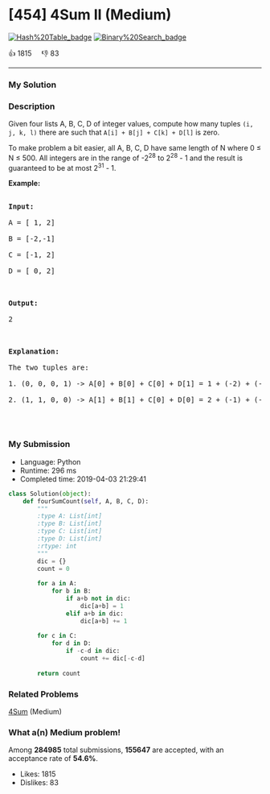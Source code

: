 # [454] 4Sum II (Medium)

[![Hash%20Table_badge](https://img.shields.io/badge/topic-Hash%20Table-green.svg)](https://leetcode.com/problems/4sum-ii/)  [![Binary%20Search_badge](https://img.shields.io/badge/topic-Binary%20Search-green.svg)](https://leetcode.com/problems/4sum-ii/) 

:+1: 1815 &nbsp; &nbsp; :thumbsdown: 83

---

### My Solution


### Description
<p>Given four lists A, B, C, D of integer values, compute how many tuples <code>(i, j, k, l)</code> there are such that <code>A[i] + B[j] + C[k] + D[l]</code> is zero.</p>

<p>To make problem a bit easier, all A, B, C, D have same length of N where 0 &le; N &le; 500. All integers are in the range of -2<sup>28</sup> to 2<sup>28</sup> - 1 and the result is guaranteed to be at most 2<sup>31</sup> - 1.</p>

<p><b>Example:</b></p>

<pre>
<b>Input:</b>
A = [ 1, 2]
B = [-2,-1]
C = [-1, 2]
D = [ 0, 2]

<b>Output:</b>
2

<b>Explanation:</b>
The two tuples are:
1. (0, 0, 0, 1) -&gt; A[0] + B[0] + C[0] + D[1] = 1 + (-2) + (-1) + 2 = 0
2. (1, 1, 0, 0) -&gt; A[1] + B[1] + C[0] + D[0] = 2 + (-1) + (-1) + 0 = 0
</pre>

<p>&nbsp;</p>



### My Submission

- Language: Python
- Runtime: 296 ms
- Completed time: 2019-04-03 21:29:41

```Python
class Solution(object):
    def fourSumCount(self, A, B, C, D):
        """
        :type A: List[int]
        :type B: List[int]
        :type C: List[int]
        :type D: List[int]
        :rtype: int
        """
        dic = {}
        count = 0
        
        for a in A:
            for b in B:
                if a+b not in dic:
                    dic[a+b] = 1
                elif a+b in dic:
                    dic[a+b] += 1
        
        for c in C:
            for d in D:
                if -c-d in dic:
                    count += dic[-c-d]
        
        return count
```


### Related Problems
[4Sum](https://leetcode.com/problems/4sum/) (Medium) <br>



### What a(n) Medium problem!
Among **284985** total submissions, **155647** are accepted, with an acceptance rate of **54.6%**. <br>

- Likes: 1815
- Dislikes: 83

